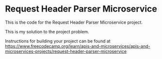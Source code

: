 # Request Header Parser Microservice

This is the code for the Request Header Parser Microservice project. 

This is my solution to the project problem.

Instructions for building your project can be found at https://www.freecodecamp.org/learn/apis-and-microservices/apis-and-microservices-projects/request-header-parser-microservice
